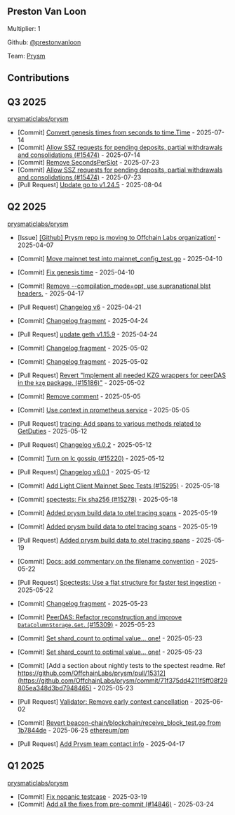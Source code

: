 
## Preston Van Loon
Multiplier: 1

Github: [@prestonvanloon](https://github.com/prestonvanloon)

Team: [Prysm](https://github.com/Prysmaticlabs/Prysm/pulls?q=author%3Aprestonvanloon)

## Contributions

## Q3 2025


[prysmaticlabs/prysm](https://github.com/prysmaticlabs/prysm)
* [Commit] [Convert genesis times from seconds to time.Time](https://github.com/OffchainLabs/prysm/commit/017e6edbf168e7f9e3953e30b647e10d25ac854a) - 2025-07-14
* [Commit] [Allow SSZ requests for pending deposits, partial withdrawals and consolidations (#15474)](https://github.com/OffchainLabs/prysm/commit/961ea054543adcf68a84c0c198e9ef2d841a8ee4) - 2025-07-14
* [Commit] [Remove SecondsPerSlot](https://github.com/OffchainLabs/prysm/commit/0fad6505982918b2a182cbad0d6a81eb038840bf) - 2025-07-23
* [Commit] [Allow SSZ requests for pending deposits, partial withdrawals and consolidations (#15474)](https://github.com/OffchainLabs/prysm/commit/961ea054543adcf68a84c0c198e9ef2d841a8ee4) - 2025-07-23
* [Pull Request] [Update go to v1.24.5](https://github.com/OffchainLabs/prysm/pull/15561) - 2025-08-04
## Q2 2025


[prysmaticlabs/prysm](https://github.com/prysmaticlabs/prysm)
* [Issue] [[Github] Prysm repo is moving to Offchain Labs organization!](https://github.com/prysmaticlabs/prysm/issues/15139) - 2025-04-07
* [Commit] [Move mainnet test into mainnet_config_test.go](https://github.com/OffchainLabs/prysm/commit/13cbb9bdcb02ccd1392a8d694e0abf656e930081) - 2025-04-10
* [Commit] [Fix genesis time](https://github.com/OffchainLabs/prysm/commit/8784332c67440556e937d44ff2ed2c2521ffafb5) - 2025-04-10
* [Commit] [Remove --compilation_mode=opt, use supranational blst headers.](https://github.com/OffchainLabs/prysm/commit/6eeec293cdd93896fde6fec2e0cdece2133db4d9) - 2025-04-17

* [Pull Request] [Changelog v6](https://github.com/OffchainLabs/prysm/pull/15203) - 2025-04-21
* [Commit] [Changelog fragment](https://github.com/OffchainLabs/prysm/commit/4cb3ada7fcf39fbe45016b4bcd049192e4ed3350) - 2025-04-24
* [Pull Request] [update geth v1.15.9](https://github.com/OffchainLabs/prysm/pull/15216) - 2025-04-24
* [Commit] [Changelog fragment](https://github.com/OffchainLabs/prysm/commit/4423b71c9de153ba76a530c38ebd2d3a010338fe) - 2025-05-02
* [Commit] [Changelog fragment](https://github.com/OffchainLabs/prysm/commit/137c929b898f36bf260c816092b44e19f58fbda8) - 2025-05-02
* [Pull Request] [Revert "Implement all needed KZG wrappers for peerDAS in the `kzg` package. (#15186)"](https://github.com/OffchainLabs/prysm/pull/15244) - 2025-05-02
* [Commit] [Remove comment](https://github.com/OffchainLabs/prysm/commit/7d8138a33b80e7b6f068581013f6cdfb7847e51e) - 2025-05-05
* [Commit] [Use context in prometheus service](https://github.com/OffchainLabs/prysm/commit/e7534fbf31b17bfde1931d31a514ae6412d7a6fa) - 2025-05-05
* [Pull Request] [tracing: Add spans to various methods related to GetDuties](https://github.com/OffchainLabs/prysm/pull/15271) - 2025-05-12
* [Pull Request] [Changelog v6.0.2](https://github.com/OffchainLabs/prysm/pull/15270) - 2025-05-12
* [Commit] [Turn on lc gossip (#15220)](https://github.com/OffchainLabs/prysm/commit/6df476835ce68fe3c17c3997fbbf3db7558170bc) - 2025-05-12
* [Pull Request] [Changelog v6.0.1](https://github.com/OffchainLabs/prysm/pull/15269) - 2025-05-12
* [Commit] [Add Light Client Mainnet Spec Tests (#15295)](https://github.com/OffchainLabs/prysm/commit/1dea6857d50484145af49fdbf9c82739e1d478dd) - 2025-05-18
* [Commit] [spectests: Fix sha256 (#15278)](https://github.com/OffchainLabs/prysm/commit/6f9a93ac8906496e9425e0dc918152ac8791c8e5) - 2025-05-18
* [Commit] [Added prysm build data to otel tracing spans](https://github.com/OffchainLabs/prysm/commit/bc4c8fc3803be4671641e1ae3681087728b89c74) - 2025-05-19
* [Commit] [Added prysm build data to otel tracing spans](https://github.com/OffchainLabs/prysm/commit/1f3f650d1c79f3f64d588935c647adfc643a1a63) - 2025-05-19
* [Pull Request] [Added prysm build data to otel tracing spans](https://github.com/OffchainLabs/prysm/pull/15302) - 2025-05-19
* [Commit] [Docs: add commentary on the filename convention](https://github.com/OffchainLabs/prysm/commit/720f85e74cbba5a78125be795bef281da2ee05b5) - 2025-05-22
* [Pull Request] [Spectests: Use a flat structure for faster test ingestion](https://github.com/OffchainLabs/prysm/pull/15313) - 2025-05-22
* [Commit] [Changelog fragment](https://github.com/OffchainLabs/prysm/commit/cb080d2362352d39f5692f72ed4a4f780630764a) - 2025-05-23
* [Commit] [PeerDAS: Refactor reconstruction and improve `DataColumnStorage.Get`. (#15309)](https://github.com/OffchainLabs/prysm/commit/58b5aac201a6a4ad033c2604ae4d98010407e47a) - 2025-05-23
* [Commit] [Set shard_count to optimal value... one!](https://github.com/OffchainLabs/prysm/commit/8af426a9942855f326830e9851d97c2b8a7178a4) - 2025-05-23
* [Commit] [Set shard_count to optimal value... one!](https://github.com/OffchainLabs/prysm/commit/c6b4cc8575a283fa865c31e24ba4781379857b7f) - 2025-05-23
* [Commit] [Add a section about nightly tests to the spectest readme. Ref https://github.com/OffchainLabs/prysm/pull/15312](https://github.com/OffchainLabs/prysm/commit/71f375dd4211f5ff08f29805ea348d3bd7948465) - 2025-05-23
* [Pull Request] [Validator: Remove early context cancellation](https://github.com/OffchainLabs/prysm/pull/15369) - 2025-06-02
* [Commit] [Revert beacon-chain/blockchain/receive_block_test.go from 1b7844de](https://github.com/OffchainLabs/prysm/commit/32a0f12a4f4c6e4421eac05f65f710e507e00acd) - 2025-06-25
[ethereum/pm](https://github.com/ethereum/pm)
* [Pull Request] [Add Prysm team contact info](https://github.com/ethereum/pm/pull/1484) - 2025-04-17
## Q1 2025

[prysmaticlabs/prysm](https://github.com/prysmaticlabs/prysm)
* [Commit] [Fix nopanic testcase](https://github.com/prysmaticlabs/prysm/commit/ab3a51db433893112624462724a5eac7a1e55ecd) - 2025-03-19
* [Commit] [Add all the fixes from pre-commit (#14846)](https://github.com/prysmaticlabs/prysm/commit/38eabd1037881a96cb3c4ee64d0bf3094b5a4acd) - 2025-03-24
